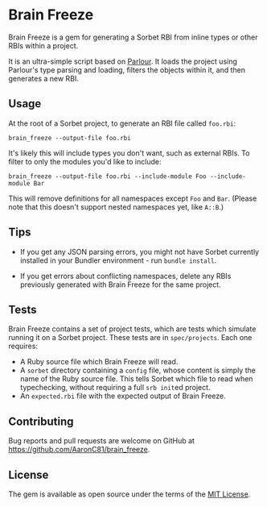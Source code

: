 # Brain Freeze

Brain Freeze is a gem for generating a Sorbet RBI from inline types or other
RBIs within a project.

It is an ultra-simple script based on [Parlour](https://github.com/AaronC81/parlour).
It loads the project using Parlour's type parsing and loading, filters the 
objects within it, and then generates a new RBI.

## Usage

At the root of a Sorbet project, to generate an RBI file called `foo.rbi`:

```
brain_freeze --output-file foo.rbi
```

It's likely this will include types you don't want, such as external RBIs. To
filter to only the modules you'd like to include:

```
brain_freeze --output-file foo.rbi --include-module Foo --include-module Bar
```

This will remove definitions for all namespaces except `Foo` and `Bar`. (Please
note that this doesn't support nested namespaces yet, like `A::B`.)

## Tips

  - If you get any JSON parsing errors, you might not have Sorbet currently
    installed in your Bundler environment - run `bundle install`.

  - If you get errors about conflicting namespaces, delete any RBIs previously
    generated with Brain Freeze for the same project.

## Tests

Brain Freeze contains a set of project tests, which are tests which simulate
running it on a Sorbet project. These tests are in `spec/projects`. Each one
requires:

  - A Ruby source file which Brain Freeze will read.
  - A `sorbet` directory containing a `config` file, whose content is simply the
    name of the Ruby source file. This tells Sorbet which file to read when
    typechecking, without requiring a full `srb init`ed project.
  - An `expected.rbi` file with the expected output of Brain Freeze.

## Contributing

Bug reports and pull requests are welcome on GitHub at https://github.com/AaronC81/brain_freeze.

## License

The gem is available as open source under the terms of the [MIT License](https://opensource.org/licenses/MIT).
